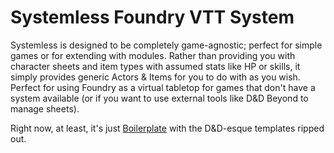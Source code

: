 # Systemless Foundry VTT System

Systemless is designed to be completely game-agnostic; perfect for simple games or for extending with modules. Rather than providing you with character sheets and item types with assumed stats like HP or skills, it simply provides generic Actors & Items for you to do with as you wish. Perfect for using Foundry as a virtual tabletop for games that don't have a system available (or if you want to use external tools like D&D Beyond to manage sheets).

Right now, at least, it's just [Boilerplate](https://github.com/asacolips-projects/boilerplate) with the D&D-esque templates ripped out.

